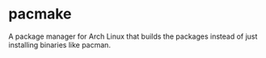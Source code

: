 # pacmake
A package manager for Arch Linux that builds the packages instead of just installing binaries like pacman.
